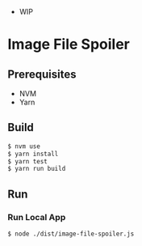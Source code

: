 - WIP

Image File Spoiler
==================

## Prerequisites

- NVM
- Yarn

## Build

```sh
$ nvm use
$ yarn install
$ yarn test
$ yarn run build
```

## Run

### Run Local App

```sh
$ node ./dist/image-file-spoiler.js
```